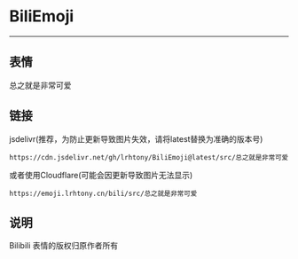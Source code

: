 # BiliEmoji
---
## 表情
总之就是非常可爱
## 链接
jsdelivr(推荐，为防止更新导致图片失效，请将latest替换为准确的版本号)
```
https://cdn.jsdelivr.net/gh/lrhtony/BiliEmoji@latest/src/总之就是非常可爱
```
或者使用Cloudflare(可能会因更新导致图片无法显示)
```
https://emoji.lrhtony.cn/bili/src/总之就是非常可爱
```
## 说明
Bilibili 表情的版权归原作者所有
